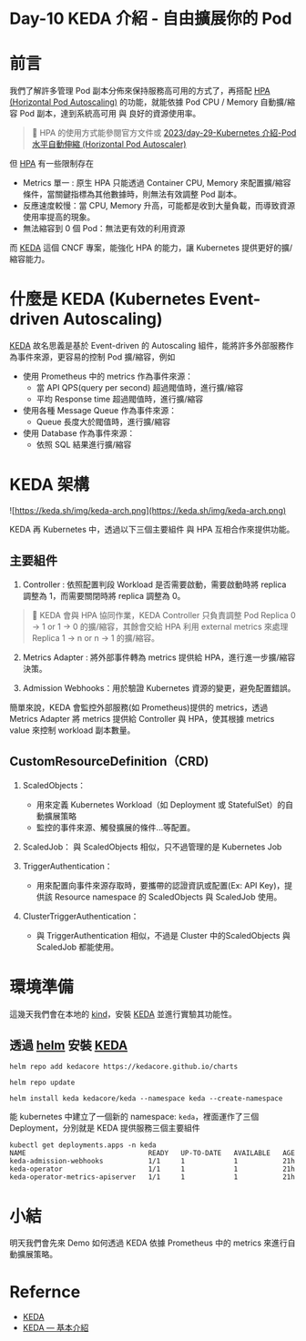 
# Day-10 KEDA 介紹 - 自由擴展你的 Pod

# 前言
我們了解許多管理 Pod 副本分佈來保持服務高可用的方式了，再搭配 [HPA (Horizontal Pod Autoscaling)] 的功能，就能依據 Pod CPU / Memory 自動擴/縮容 Pod 副本，達到系統高可用 與 良好的資源使用率。
> 📘 HPA 的使用方式能參閱官方文件或 [2023/day-29-Kubernetes 介紹-Pod 水平自動伸縮 (Horizontal Pod Autoscaler)]

但 [HPA] 有一些限制存在
- Metrics 單一 : 原生 HPA 只能透過 Container CPU, Memory 來配置擴/縮容條件，當關鍵指標為其他數據時，則無法有效調整 Pod 副本。
- 反應速度較慢：當 CPU, Memory 升高，可能都是收到大量負載，而導致資源使用率提高的現象。
- 無法縮容到 0 個 Pod：無法更有效的利用資源

而 [KEDA] 這個 CNCF 專案，能強化 HPA 的能力，讓 Kubernetes 提供更好的擴/縮容能力。

# 什麼是 KEDA (Kubernetes Event-driven Autoscaling)
[KEDA] 故名思義是基於 Event-driven 的 Autoscaling 組件，能將許多外部服務作為事件來源，更容易的控制 Pod 擴/縮容，例如
- 使用 Prometheus 中的 metrics 作為事件來源：     
    - 當 API QPS(query per second) 超過閥值時，進行擴/縮容
    - 平均 Response time 超過閥值時，進行擴/縮容
- 使用各種 Message Queue 作為事件來源：
    - Queue 長度大於閥值時，進行擴/縮容
- 使用 Database 作為事件來源：
    - 依照 SQL 結果進行擴/縮容

# KEDA 架構
![https://keda.sh/img/keda-arch.png](https://keda.sh/img/keda-arch.png)

KEDA 再 Kubernetes 中，透過以下三個主要組件 與 HPA 互相合作來提供功能。

## 主要組件
1. Controller : 依照配置判段 Workload 是否需要啟動，需要啟動時將 replica 調整為 1，而需要關閉時將 replica 調整為 0。
> 📘 KEDA 會與 HPA 協同作業，KEDA Controller 只負責調整 Pod Replica 0 -> 1 or 1 -> 0 的擴/縮容，其餘會交給 HPA 利用 external metrics 來處理 Replica 1 -> n or n -> 1 的擴/縮容。

2. Metrics Adapter : 將外部事件轉為 metrics 提供給 HPA，進行進一步擴/縮容決策。

3. Admission Webhooks：用於驗證 Kubernetes 資源的變更，避免配置錯誤。

簡單來說，KEDA 會監控外部服務(如 Prometheus)提供的 metrics，透過 Metrics Adapter 將 metrics 提供給 Controller 與 HPA，使其根據 metrics value 來控制 workload 副本數量。

## CustomResourceDefinition（CRD)
1. ScaledObjects：
    - 用來定義 Kubernetes Workload（如 Deployment 或 StatefulSet）的自動擴展策略
    - 監控的事件來源、觸發擴展的條件...等配置。

2. ScaledJob：
    與 ScaledObjects 相似，只不過管理的是 Kubernetes Job

3. TriggerAuthentication：
    - 用來配置向事件來源存取時，要攜帶的認證資訊或配置(Ex: API Key)，提供該 Resource namespace 的 ScaledObjects 與 ScaledJob 使用。

4. ClusterTriggerAuthentication：
    - 與 TriggerAuthentication 相似，不過是 Cluster 中的ScaledObjects 與 ScaledJob 都能使用。

# 環境準備
這幾天我們會在本地的 [kind]，安裝 [KEDA] 並進行實驗其功能性。

## 透過 [helm] 安裝 [KEDA]
```shell
helm repo add kedacore https://kedacore.github.io/charts

helm repo update

helm install keda kedacore/keda --namespace keda --create-namespace
```

能 kubernetes 中建立了一個新的 namespace: `keda`，裡面運作了三個 Deployment，分別就是 KEDA 提供服務三個主要組件
```shell
kubectl get deployments.apps -n keda 
NAME                              READY   UP-TO-DATE   AVAILABLE   AGE
keda-admission-webhooks           1/1     1            1           21h
keda-operator                     1/1     1            1           21h
keda-operator-metrics-apiserver   1/1     1            1           21h
```

# 小結
明天我們會先來 Demo 如何透過 KEDA 依據 Prometheus 中的 metrics 來進行自動擴展策略。

# Refernce
- [KEDA]
- [KEDA — 基本介紹](https://medium.com/@felix0607/keda-%E5%9F%BA%E6%9C%AC%E4%BB%8B%E7%B4%B9-2c7bf8249033)


[KEDA]: https://keda.sh/
[HPA]: https://kubernetes.io/docs/tasks/run-application/horizontal-pod-autoscale/
[HPA (Horizontal Pod Autoscaling)]: https://kubernetes.io/docs/tasks/run-application/horizontal-pod-autoscale/

[2023/day-29-Kubernetes 介紹-Pod 水平自動伸縮 (Horizontal Pod Autoscaler)]: https://ithelp.ithome.com.tw/articles/10336846

[kind]: https://kind.sigs.k8s.io/

[helm]: https://helm.sh/